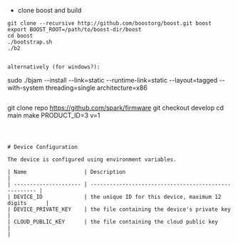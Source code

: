 - clone boost and build
```
git clone --recursive http://github.com/boostorg/boost.git boost
export BOOST_ROOT=/path/to/boost-dir/boost
cd boost
./bootstrap.sh
./b2


alternatively (for windows?):
```
sudo ./bjam --install --link=static --runtime-link=static --layout=tagged --with-system threading=single architecture=x86
```

```
git clone repo https://github.com/spark/firmware
git checkout develop
cd main
make PRODUCT_ID=3 v=1
```



# Device Configuration

The device is configured using environment variables.

| Name                  | Description                                           |
| --------------------- | ----------------------------------------------------- |
| DEVICE_ID             | the unique ID for this device, maximum 12 digits      |
| DEVICE_PRIVATE_KEY    | the file containing the device's private key          |
| CLOUD_PUBLIC_KEY      | the file containing the cloud public key              |
|  

